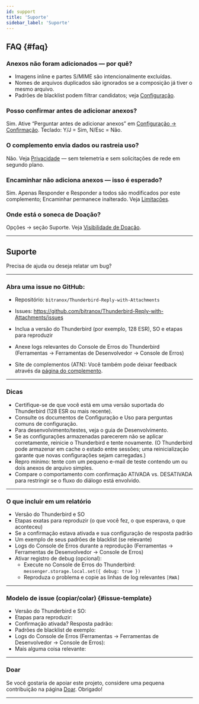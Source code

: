 ```yaml
---
id: support
title: 'Suporte'
sidebar_label: 'Suporte'
---
```


## FAQ {#faq}

### Anexos não foram adicionados — por quê?

- Imagens inline e partes S/MIME são intencionalmente excluídas.
- Nomes de arquivos duplicados são ignorados se a composição já tiver o mesmo arquivo.
- Padrões de blacklist podem filtrar candidatos; veja [Configuração](configuration#blacklist-glob-patterns).

### Posso confirmar antes de adicionar anexos?

Sim. Ative “Perguntar antes de adicionar anexos” em [Configuração → Confirmação](configuration#confirmation). Teclado: Y/J = Sim, N/Esc = Não.

### O complemento envia dados ou rastreia uso?

Não. Veja [Privacidade](privacy) — sem telemetria e sem solicitações de rede em segundo plano.

### Encaminhar não adiciona anexos — isso é esperado?

Sim. Apenas Responder e Responder a todos são modificados por este complemento; Encaminhar permanece inalterado. Veja [Limitações](usage#limitations).

### Onde está o soneca de Doação?

Opções → seção Suporte. Veja [Visibilidade de Doação](configuration#donation-visibility).

---

## Suporte

Precisa de ajuda ou deseja relatar um bug?

---

### Abra uma issue no GitHub:

- Repositório: `bitranox/Thunderbird-Reply-with-Attachments`
- Issues: https://github.com/bitranox/Thunderbird-Reply-with-Attachments/issues
- Inclua a versão do Thunderbird (por exemplo, 128 ESR), SO e etapas para reproduzir
- Anexe logs relevantes do Console de Erros do Thunderbird (Ferramentas → Ferramentas de Desenvolvedor → Console de Erros)

- Site de complementos (ATN): Você também pode deixar feedback através da [página do complemento](https://addons.thunderbird.net/thunderbird/addon/reply-with-attachments).

---

### Dicas

- Certifique-se de que você está em uma versão suportada do Thunderbird (128 ESR ou mais recente).
- Consulte os documentos de Configuração e Uso para perguntas comuns de configuração.
- Para desenvolvimento/testes, veja o guia de Desenvolvimento.
- Se as configurações armazenadas parecerem não se aplicar corretamente, reinicie o Thunderbird e tente novamente. (O Thunderbird pode armazenar em cache o estado entre sessões; uma reinicialização garante que novas configurações sejam carregadas.)
- Repro mínimo: tente com um pequeno e-mail de teste contendo um ou dois anexos de arquivo simples.
- Compare o comportamento com confirmação ATIVADA vs. DESATIVADA para restringir se o fluxo do diálogo está envolvido.

---

### O que incluir em um relatório

- Versão do Thunderbird e SO
- Etapas exatas para reproduzir (o que você fez, o que esperava, o que aconteceu)
- Se a confirmação estava ativada e sua configuração de resposta padrão
- Um exemplo de seus padrões de blacklist (se relevante)
- Logs do Console de Erros durante a reprodução (Ferramentas → Ferramentas de Desenvolvedor → Console de Erros)
- Ativar registro de debug (opcional):
  - Execute no Console de Erros do Thunderbird: `messenger.storage.local.set({ debug: true })`
  - Reproduza o problema e copie as linhas de log relevantes `[RWA]`

---

### Modelo de issue (copiar/colar) {#issue-template}

- Versão do Thunderbird e SO:
- Etapas para reproduzir:
- Confirmação ativada? Resposta padrão:
- Padrões de blacklist de exemplo:
- Logs do Console de Erros (Ferramentas → Ferramentas de Desenvolvedor → Console de Erros):
- Mais alguma coisa relevante:

---

### Doar

Se você gostaria de apoiar este projeto, considere uma pequena contribuição na página [Doar](donation). Obrigado!

---
